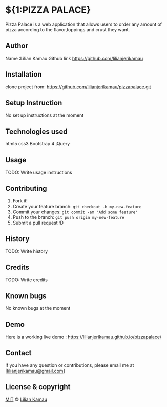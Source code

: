 # ${1:PIZZA PALACE}

Pizza Palace is a web application that allows users to order any amount of pizza according to the flavor,toppings and crust they want.

## Author

Name :Lilian Kamau
Github link https://github.com/lilianjerikamau

## Installation

clone project from: https://github.com/lilianjerikamau/pizzapalace.git

## Setup Instruction

No set up instructions at the moment

## Technologies used

html5
css3
Bootstrap 4
jQuery

## Usage

TODO: Write usage instructions

## Contributing

1. Fork it!
2. Create your feature branch: `git checkout -b my-new-feature`
3. Commit your changes: `git commit -am 'Add some feature'`
4. Push to the branch: `git push origin my-new-feature`
5. Submit a pull request :D

## History

TODO: Write history

## Credits

TODO: Write credits

## Known bugs

No known bugs at the moment

## Demo

Here is a working live demo : https://lilianjerikamau.github.io/pizzapalace/

## Contact

If you have any question or contributions, please email me at [lilianjerikamau@gmail.com]

## License & copyright

[MIT](https://choosealicense.com/licenses/mit/) © [Lilian Kamau](https://github.com/lilianjerikamau/lilianjerikamau.github.io)
